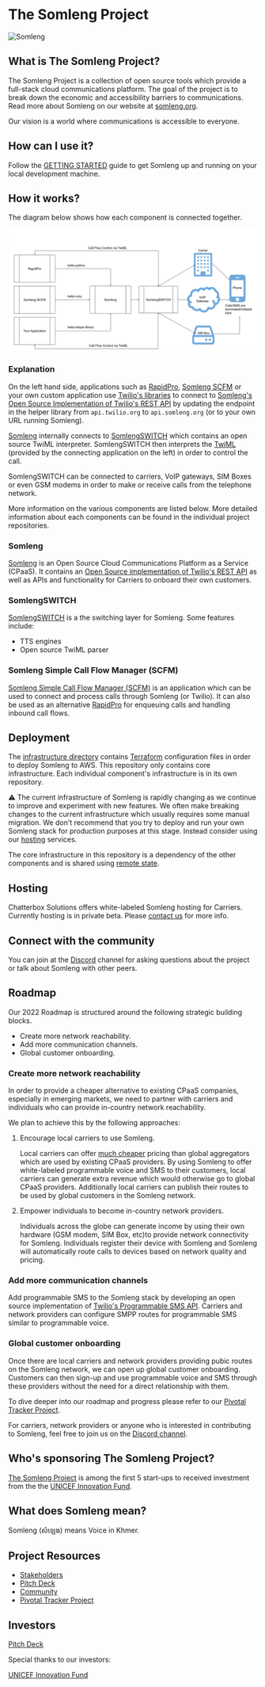 # The Somleng Project

![Somleng](https://github.com/dwilkie/somleng-project/raw/gh-pages/images/talking_in_the_factory.jpg "Credit: Fani Llaurado")

## What is The Somleng Project?

The Somleng Project is a collection of open source tools which provide a full-stack cloud communications platform. The goal of the project is to break down the economic and accessibility barriers to communications. Read more about Somleng on our website at [somleng.org](https://www.somleng.org).

Our vision is a world where communications is accessible to everyone.

## How can I use it?

Follow the [GETTING STARTED](https://github.com/somleng/somleng-project/blob/master/docs/GETTING_STARTED.md) guide to get Somleng up and running on your local development machine.

## How it works?

The diagram below shows how each component is connected together.

![Somleng-Overview](https://github.com/somleng/somleng-project/raw/master/somleng_overview.png)

### Explanation

On the left hand side, applications such as [RapidPro](https://community.rapidpro.io/), [Somleng SCFM](https://github.com/somleng/somleng-scfm) or your own custom application use [Twilio's libraries](https://www.twilio.com/docs/libraries) to connect to [Somleng's Open Source Implementation of Twilio's REST API](https://www.somleng.org/docs/twilio_api) by updating the endpoint in the helper library from `api.twilio.org` to `api.somleng.org` (or to your own URL running Somleng).

[Somleng](https://github.com/somleng/somleng) internally connects to [SomlengSWITCH](https://github.com/somleng/somleng-switch) which contains an open source TwiML interpreter. SomlengSWITCH then interprets the [TwiML](https://www.twilio.com/docs/voice/twiml) (provided by the connecting application on the left) in order to control the call.

SomlengSWITCH can be connected to carriers, VoIP gateways, SIM Boxes or even GSM modems in order to make or receive calls from the telephone network.

More information on the various components are listed below. More detailed information about each components can be found in the individual project repositories.

### Somleng

[Somleng](https://github.com/somleng/somleng) is an Open Source Cloud Communications Platform as a Service (CPaaS). It contains an [Open Source implementation of Twilio's REST API](https://www.somleng.org/docs/twilio_api) as well as APIs and functionality for Carriers to onboard their own customers.

### SomlengSWITCH

[SomlengSWITCH](https://github.com/somleng/somleng-switch) is a the switching layer for Somleng. Some features include:

* TTS engines
* Open source TwiML parser

### Somleng Simple Call Flow Manager (SCFM)

[Somleng Simple Call Flow Manager (SCFM)](https://github.com/somleng/somleng-scfm) is an application which can be used to connect and process calls through Somleng (or Twilio). It can also be used as an alternative [RapidPro](https://community.rapidpro.io/) for enqueuing calls and handling inbound call flows.

## Deployment

The [infrastructure directory](https://github.com/somleng/somleng-project/tree/master/infrastructure/somleng) contains [Terraform](https://www.terraform.io/) configuration files in order to deploy Somleng to AWS. This repository only contains core infrastructure. Each individual component's infrastructure is in its own repository.

:warning: The current infrastructure of Somleng is rapidly changing as we continue to improve and experiment with new features. We often make breaking changes to the current infrastructure which usually requires some manual migration. We don't recommend that you try to deploy and run your own Somleng stack for production purposes at this stage. Instead consider using our [hosting](#hosting) services.

The core infrastructure in this repository is a dependency of the other components and is shared using [remote state](https://www.terraform.io/language/state/remote).

## Hosting

Chatterbox Solutions offers white-labeled Somleng hosting for Carriers. Currently hosting is in private beta. Please [contact us](mailto:contact@somleng.org?subject=Somleng+Hosting) for more info.

## Connect with the community

You can join at the [Discord](https://discord.gg/QdrKCW2kPx) channel for asking questions about the project or talk about Somleng with other peers.

## Roadmap

Our 2022 Roadmap is structured around the following strategic building blocks.

* Create more network reachability.
* Add more communication channels.
* Global customer onboarding.

### Create more network reachability

In order to provide a cheaper alternative to existing CPaaS companies, especially in emerging markets, we need to partner with carriers and individuals who can provide in-country network reachability.

We plan to achieve this by the following approaches:

1. Encourage local carriers to use Somleng.

   Local carriers can offer [much cheaper](https://www.somleng.org/case_studies.html#cash-assistance-programme-somalia) pricing than global aggregators which are used by existing CPaaS providers. By using Somleng to offer white-labeled programmable voice and SMS to their customers, local carriers can generate extra revenue which would otherwise go to global CPaaS providers. Additionally local carriers can publish their routes to be used by global customers in the Somleng network.

2. Empower individuals to become in-country network providers.

   Individuals across the globe can generate income by using their own hardware (GSM modem, SIM Box, etc)to provide network connectivity for Somleng. Individuals register their device with Somleng and Somleng will automatically route calls to devices based on network quality and pricing.

### Add more communication channels

Add programmable SMS to the Somleng stack by developing an open source implementation of [Twilio's Programmable SMS API](https://www.twilio.com/docs/sms/api/message-resource#create-a-message-resource). Carriers and network providers can configure SMPP routes for programmable SMS similar to programmable voice.

### Global customer onboarding

Once there are local carriers and network providers providing pubic routes on the Somleng network, we can open up global customer onboarding. Customers can then sign-up and use programmable voice and SMS through these providers without the need for a direct relationship with them.

To dive deeper into our roadmap and progress please refer to our [Pivotal Tracker Project](https://www.pivotaltracker.com/n/projects/2148301).

For carriers, network providers or anyone who is interested in contributing to Somleng, feel free to join us on the [Discord channel](https://discord.gg/QdrKCW2kPx).

## Who's sponsoring The Somleng Project?

[The Somleng Project](http://www.somleng.org) is among the first 5 start-ups to received investment from the the [UNICEF Innovation Fund](http://www.unicefstories.org/2016/11/14/somleng-open-source-telephony).

## What does Somleng mean?

Somleng (សំឡេង) means Voice in Khmer.

## Project Resources

* [Stakeholders](https://miro.com/app/board/uXjVOKklTvw=/?invite_link_id=979877928721)
* [Pitch Deck](https://tinyurl.com/somleng-investordeck)
* [Community](https://discord.gg/QdrKCW2kPx)
* [Pivotal Tracker Project](https://www.pivotaltracker.com/n/projects/2148301)

## Investors

[Pitch Deck](https://tinyurl.com/somleng-investordeck)

Special thanks to our investors:

[UNICEF Innovation Fund](https://tinyurl.com/crypto-bridge)
